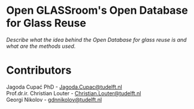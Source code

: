 # Open GLASSroom's Open Database for Glass Reuse
*Describe what the idea behind the Open Database for glass reuse is and what are the methods used.*

# Contributors
Jagoda Cupać PhD - [Jagoda.Cupac@tudelft.nl](mailto:Jagoda.Cupac@tudelft.nl) <br>
Prof.dr.ir. Christian Louter - [Christian.Louter@tudelft.nl](mailto:Christian.Louter@tudelft.nl) <br>
Georgi Nikolov - [gdnnikolov@tudelft.nl](mailto:gdnnikolov@tudelft.nl)
